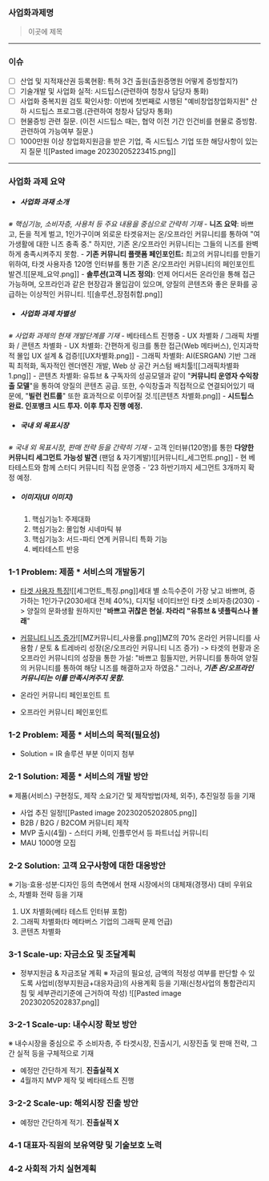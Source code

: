 ### **사업화과제명**
> 이곳에 제목
---
### **이슈**
- [ ] 산업 및 지적재산권 등록현황: 특허 3건 출원(출원증명원 어떻게 증빙할지?)
- [ ] 기술개발 및 사업화 실적: 시드팁스(관련하여 청창사 담당자 통화)
- [ ] 사업화 중복지원 검토 확인사항: 이번에 첫번째로 시행된 "예비창업창업화지원" 산하 시드팁스 프로그램.(관련하여 청창사 담당자 통화)
- [ ] 현물증빙 관련 질문. (이전 시드팁스 때는, 협약 이전 기간 인건비를 현물로 증빙함. 관련하여 가능여부 질문.)
- [ ] 1000만원 이상 창업화지원금을 받은 기업, 즉 시드팁스 기업 또한 해당사항이 있는지 질문 ![[Pasted image 20230205223415.png]]
---
### **사업화 과제 요약**
- ##### 사업화 과재 소개
_※ 핵심기능, 소비자층, 사용처 등 주요 내용을 중심으로 간략히 기재_
	- **니즈 요약**: 바쁘고, 돈을 적게 벌고, 1인가구이며 외로운 타겟유저는 온/오프라인 커뮤니티를 통하여 "여가생활에 대한 니즈 충족 중." 하지만, 기존 온/오프라인 커뮤니티는 그들의 니즈를 완벽하게 충족시켜주지 못함.
	- **기존 커뮤니티 플랫폼 페인포인트:** 최고의 커뮤니티를 만들기 위하여, 타겟 사용자층 120명 인터뷰를 통한 기존 온/오프라인 커뮤니티의 페인포인트 발견.![[문제_요약.png]]
	- **솔루션(고객 니즈 정의)**: 언제 어디서든 온라인을 통해 접근 가능하며, 오프라인과 같은 현장감과 몰입감이 있으며, 양질의 콘텐츠와 좋은 문화를 공급하는 이상적인 커뮤니티. ![[솔루션_장점취합.png]]
- ##### 사업화 과제 차별성
_※ 사업화 과제의 현재 개발단계를 기재_
	- 베타테스트 진행중
	- UX 차별화 / 그래픽 차별화 / 콘텐츠 차별화
		- UX 차별화: 간편하게 링크를 통한 접근(Web 메타버스), 인지과학적 몰입 UX 설계 & 검증![[UX차별화.png]]
		- 그래픽 차별화: AI(ESRGAN) 기반 그래픽 최적화, 독자적인 렌더엔진 개발, Web 상 공간 커스텀 배치툴![[그래픽차별화1.png]]
		- 콘텐츠 차별화: 유튜브 & 구독자의 성공모델과 같이 "**커뮤니티 운영자 수익창출 모델**"을 통하여 양질의 콘텐츠 공급. 또한, 수익창출과 직접적으로 연결되어있기 때문에, "**빌런 컨트롤**" 또한 효과적으로 이루어질 것.![[콘텐츠 차별화.png]]
	- **시드팁스 완료. 인포뱅크 시드 투자. 이후 투자 진행 예정.**
- ##### 국내 외 목표시장
_※ 국내 외 목표시장, 판매 전략 등을 간략히 기재_
	- 고객 인터뷰(120명)를 통한 **다양한 커뮤니티 세그먼트 가능성 발견** (팬덤 & 자기계발)![[커뮤니티_세그먼트.png]]
		- 현 베타테스트와 함께 스터디 커뮤니티 직접 운영중
	- '23 하반기까지 세그먼트 3개까지 확정 예정.
- ##### 이미지(UI 이미지)
	1. 핵심기능1: 주제대화
	2. 핵심기능2: 몰입형 시네마틱 뷰
	3. 핵심기능3: 서드-파티 연계 커뮤니티 특화 기능
	4. 베타테스트 반응

### **1-1 Problem: 제품 * 서비스의 개발동기**
- <u>타겟 사용자 특징</u>![[세그먼트_특징.png]]세대 별 소득수준이 가장 낮고 바쁘며, 증가하는 1인가구(2030세대 전체 40%), 디지털 네이티브인 타겟 소비자층(2030) -> 양질의 문화생활 원하지만 "**바쁘고 귀찮은 현실. 차라리 "유튜브 & 넷플릭스나 볼래**"
- <u>커뮤니티 니즈 증가</u>![[MZ커뮤니티_사용률.png]]MZ의 70% 온라인 커뮤니티를 사용함 / 문토 & 트레바리 성장(온/오프라인 커뮤니티 니즈 증가) -> 타겟의 현황과 온오프라인 커뮤니티의 성장을 통한 가설: "바쁘고 힘들지만, 커뮤니티를 통하여 양질의 커뮤니티를 통하여 해당 니즈를 해결하고자 하였음." 그러나, ***기존 온/오프라인 커뮤니티는 이를 만족시켜주지 못함.***
- 온라인 커뮤니티 페인포인트 트

- 오프라인 커뮤니티 페인포인트
### **1-2 Problem: 제품 * 서비스의 목적(필요성)**
- Solution = IR 솔루션 부분 이미지 첨부
### **2-1 Solution: 제품 * 서비스의 개발 방안**
※ 제품(서비스) 구현정도, 제작 소요기간 및 제작방법(자체, 외주), 추진일정 등을 기재
- 사업 추진 일정![[Pasted image 20230205202805.png]]
- B2B / B2G / B2COM 커뮤니티 제작
- MVP 출시(4월) - 스터디 카페, 인플루언서 등 파트너십 커뮤니티
- MAU 1000명 모집
### **2-2 Solution: 고객 요구사항에 대한 대응방안**
※ 기능·효용·성분·디자인 등의 측면에서 현재 시장에서의 대체재(경쟁사) 대비 우위요소, 차별화 전략 등을 기재
1. UX 차별화(베타 테스트 인터뷰 포함)
2. 그래픽 차별화(타 메타버스 기업의 그래픽 문제 언급)
3. 콘텐츠 차별화
### **3-1 Scale-up: 자금소요 및 조달계획**
- 정부지원금 & 자금조달 계획
※ 자금의 필요성, 금액의 적정성 여부를 판단할 수 있도록 사업비(정부지원금+대응자금)의 사용계획 등을 기재(신청사업의 통합관리지침 및 세부관리기준에 근거하여 작성)
![[Pasted image 20230205202837.png]]
### **3-2-1 Scale-up: 내수시장 확보 방안**
※ 내수시장을 중심으로 주 소비자층, 주 타겟시장, 진출시기, 시장진출 및 판매 전략, 그간 실적 등을 구체적으로 기재
- 예정만 간단하게 적기. **진출실적 X**
- 4월까지 MVP 제작 및 베타테스트 진행
### **3-2-2 Scale-up: 해외시장 진출 방안**
- 예정만 간단하게 적기. **진출실적 X**
### **4-1 대표자·직원의 보유역량 및 기술보호 노력**

### **4-2 사회적 가치 실현계획**
